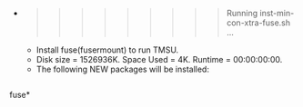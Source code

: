 * >>>>>>>>> Running inst-min-con-xtra-fuse.sh ...
  * Install fuse(fusermount) to run TMSU.
  * Disk size = 1526936K. Space Used = 4K. Runtime = 00:00:00:00.
  * The following NEW packages will be installed:
  ```bash
fuse*
  ```

